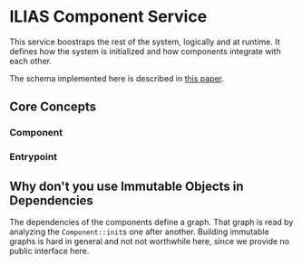 # ILIAS Component Service

This service boostraps the rest of the system, logically and at runtime. It defines
how the system is initialized and how components integrate with each other.

The schema implemented here is described in [this paper](docs/development/components-and-directories.md).

## Core Concepts

### Component

### Entrypoint

## Why don't you use Immutable Objects in Dependencies

The dependencies of the components define a graph. That graph is read by analyzing
the `Component::init`s one after another. Building immutable graphs is hard in
general and not not worthwhile here, since we provide no public interface here.
